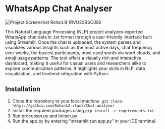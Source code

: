 #  WhatsApp Chat Analyser
![Project Screenshot](WCA.jpeg)
Rohan.B  1RVU22BSC082  


This Natural Language Processing (NLP) project analyzes exported WhatsApp chat data in .txt format through a user-friendly interface built using Streamlit. Once the chat is uploaded, the system parses and visualizes various insights such as the most active days, chat frequency over weeks, the busiest participants, most used words via word clouds, and emoji usage patterns. The tool offers a visually rich and interactive dashboard, making it useful for casual users and researchers alike to explore communication patterns. It highlights your skills in NLP, data visualization, and frontend integration with Python.

## Installation

1. Clone the repository to your local machine. ``` git clone: https://github.com/Rohan12-stack/Chat-analyser ```
2. Install the required packages using ```pip install -r requirements.txt```.
3. Run processor.py and helper.py
4. Run the app.py by entering "streamlit run app.py" in your IDE terminal.






